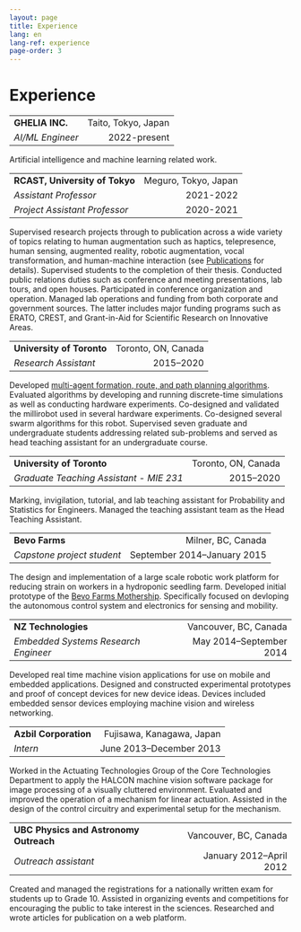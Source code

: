 ```yaml
---
layout: page
title: Experience
lang: en
lang-ref: experience
page-order: 3
---
```


# Experience

| | |
|:--|--:|
|**GHELIA INC.**|Taito, Tokyo, Japan|
|*AI/ML Engineer*|2022-present|

Artificial intelligence and machine learning related work. 

| | |
|:--|--:|
|**RCAST, University of Tokyo**|Meguro, Tokyo, Japan|
|*Assistant Professor*|2021-2022|
|*Project Assistant Professor*|2020-2021|

Supervised research projects through to publication across a wide variety of topics relating to human augmentation such as haptics, telepresence, human sensing, augmented reality, robotic augmentation, vocal transformation, and human-machine interaction (see [Publications](../publications) for details). Supervised students to the completion of their thesis. Conducted public relations duties such as conference and meeting presentations, lab tours, and open houses. Participated in conference organization and operation. Managed lab operations and funding from both corporate and government sources. The latter includes major funding programs such as ERATO, CREST, and Grant-in-Aid for Scientific Research on Innovative Areas.

| | |
|:--|--:|
|**University of Toronto**|Toronto, ON, Canada|
|*Research Assistant*|2015–2020|

Developed [multi-agent formation, route, and path planning algorithms](../AutonomousWiSAR). Evaluated algorithms by developing and running discrete-time simulations as well as conducting hardware experiments. Co-designed and validated the millirobot used in several hardware experiments. Co-designed several swarm algorithms for this robot. Supervised seven graduate and undergraduate students addressing related sub-problems and served as head teaching assistant for an undergraduate course.

| | |
|:--|--:|
|**University of Toronto**|Toronto, ON, Canada|
|*Graduate Teaching Assistant - MIE 231*|2015–2020|

Marking, invigilation, tutorial, and lab teaching assistant for Probability and Statistics for Engineers. Managed the teaching assistant team as the Head Teaching Assistant.

| | |
|:--|--:|
|**Bevo Farms**|Milner, BC, Canada|
|*Capstone project student*|September 2014–January 2015|

The design and implementation of a large scale robotic work platform for reducing strain on workers in a hydroponic seedling farm. Developed initial prototype of the [Bevo Farms Mothership](https://www.bevofarms.com/about-bevo-farms/greenhouse-innovation). Specifically focused on devloping the autonomous control system and electronics for sensing and mobility.

| | |
|:--|--:|
|**NZ Technologies**|Vancouver, BC, Canada|
|*Embedded Systems Research Engineer*|May 2014–September 2014|

Developed real time machine vision applications for use on mobile and embedded applications. Designed and constructed experimental prototypes and proof of concept devices for new device ideas. Devices included embedded sensor devices employing machine vision and wireless networking.

| | |
|:--|--:|
|**Azbil Corporation**|Fujisawa, Kanagawa, Japan|
|*Intern*|June 2013–December 2013|

Worked in the Actuating Technologies Group of the Core Technologies Department to apply the HALCON machine vision software package for image processing of a visually cluttered environment. Evaluated and improved the operation of a mechanism for linear actuation. Assisted in the design of the control circuitry and experimental setup for the mechanism.

| | |
|:--|--:|
|**UBC Physics and Astronomy Outreach**|Vancouver, BC, Canada|
|*Outreach assistant*|January 2012–April 2012|

Created and managed the registrations for a nationally written exam for students up to Grade 10. Assisted in organizing events and competitions for encouraging the public to take interest in the sciences. Researched and wrote articles for publication on a web platform.
